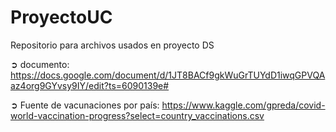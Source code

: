 # ProyectoUC
Repositorio para archivos usados en proyecto DS 

➲ documento: https://docs.google.com/document/d/1JT8BACf9gkWuGrTUYdD1iwqGPVQAaz4org9GYvsy9IY/edit?ts=6090139e#

➲ Fuente de vacunaciones por país: https://www.kaggle.com/gpreda/covid-world-vaccination-progress?select=country_vaccinations.csv
